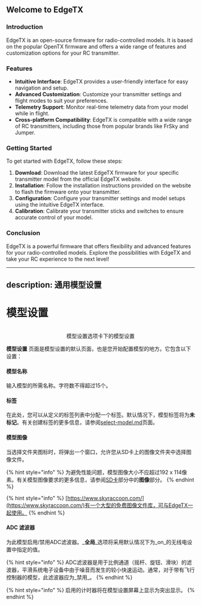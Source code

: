 ## Welcome to EdgeTX

### Introduction

EdgeTX is an open-source firmware for radio-controlled models. It is based on the popular OpenTX firmware and offers a wide range of features and customization options for your RC transmitter.

### Features

- **Intuitive Interface**: EdgeTX provides a user-friendly interface for easy navigation and setup.
- **Advanced Customization**: Customize your transmitter settings and flight modes to suit your preferences.
- **Telemetry Support**: Monitor real-time telemetry data from your model while in flight.
- **Cross-platform Compatibility**: EdgeTX is compatible with a wide range of RC transmitters, including those from popular brands like FrSky and Jumper.

### Getting Started

To get started with EdgeTX, follow these steps:

1. **Download**: Download the latest EdgeTX firmware for your specific transmitter model from the official EdgeTX website.
2. **Installation**: Follow the installation instructions provided on the website to flash the firmware onto your transmitter.
3. **Configuration**: Configure your transmitter settings and model setups using the intuitive EdgeTX interface.
4. **Calibration**: Calibrate your transmitter sticks and switches to ensure accurate control of your model.

### Conclusion

EdgeTX is a powerful firmware that offers flexibility and advanced features for your radio-controlled models. Explore the possibilities with EdgeTX and take your RC experience to the next level!

---
description: 通用模型设置
---

# 模型设置

<div align="center">

<figure><img src="/.gitbook/assets/modelsetup.png" alt=""><figcaption><p>模型设置选项卡下的模型设置</p></figcaption></figure>

</div>

**模型设置** 页面是模型设置的默认页面，也是您开始配置模型的地方。它包含以下设置：

#### 模型名称

输入模型的所需名称。字符数不得超过15个。

#### 标签

在此处，您可以从定义的标签列表中分配一个标签。默认情况下，模型标签将为**未标记**。有关创建标签的更多信息，请参阅[select-model.md](../../select-model.md)页面。

#### 模型图像

当选择文件夹图标时，将弹出一个窗口，允许您从SD卡上的图像文件夹中选择图像文件。

{% hint style="info" %}
为避免性能问题，模型图像大小不应超过192 x 114像素。有关模型图像要求的更多信息，请参阅[SD卡](../../radio-settings/sd-card.md)部分中的**图像**部分。
{% endhint %}

{% hint style="info" %}
[https://www.skyraccoon.com/](https://www.skyraccoon.com/)有一个大型的免费图像文件库，可与EdgeTX一起使用。
{% endhint %}

#### ADC 滤波器

为此模型启用/禁用ADC滤波器。_**全局**_选项将采用默认情况下为_on_的无线电设置中指定的值。

{% hint style="info" %}
ADC滤波器是用于比例通道（摇杆、旋钮、滑块）的滤波器，平滑系统电子设备中由于噪音而发生的较小快速运动。通常，对于带有飞行控制器的模型，此滤波器应为_禁用_。
{% endhint %}

{% hint style="info" %}
启用的计时器将在模型设置屏幕上显示为突出显示。
{% endhint %}